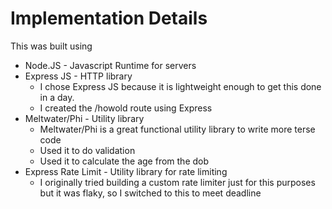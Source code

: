 # Implementation Details
This was built using
- Node.JS - Javascript Runtime for servers
- Express JS - HTTP library
  - I chose Express JS because it is lightweight enough to get this done in a day.
  - I created the /howold route using Express
- Meltwater/Phi - Utility library
  - Meltwater/Phi is a great functional utility library to write more terse code
  - Used it to do validation
  - Used it to calculate the age from the dob
- Express Rate Limit - Utility library for rate limiting
  - I originally tried building a custom rate limiter just for this purposes but it was flaky, so I switched to this
  to meet deadline

